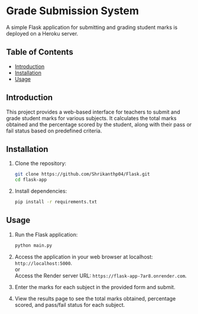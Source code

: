 # Grade Submission System

A simple Flask application for submitting and grading student marks is deployed on a Heroku server.
## Table of Contents

- [Introduction](#introduction)
- [Installation](#installation)
- [Usage](#usage)

## Introduction

This project provides a web-based interface for teachers to submit and grade student marks for various subjects. It calculates the total marks obtained and the percentage scored by the student, along with their pass or fail status based on predefined criteria.

## Installation

1. Clone the repository:

    ```bash
    git clone https://github.com/Shrikanthp04/Flask.git
    cd flask-app
    ```

2. Install dependencies:

    ```bash
    pip install -r requirements.txt
    ```

## Usage

1. Run the Flask application:

    ```bash
    python main.py
    ```

2. Access the application in your web browser at localhost: `http://localhost:5000`.</br>
                                or</br>
Access the Render server URL: `https://flask-app-7ar8.onrender.com`.

3. Enter the marks for each subject in the provided form and submit.

4. View the results page to see the total marks obtained, percentage scored, and pass/fail status for each subject.
